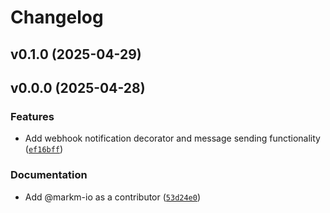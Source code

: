 # Changelog

## v0.1.0 (2025-04-29)

## v0.0.0 (2025-04-28)

### Features

- Add webhook notification decorator and message sending functionality ([`ef16bff`](https://github.com/markm-io/securehst-webhook-notifier/commit/ef16bffe27c7f335e745af5e43fe5dc053127321))

### Documentation

- Add @markm-io as a contributor ([`53d24e0`](https://github.com/markm-io/securehst-webhook-notifier/commit/53d24e0081b9c3894666119ccd0d3d6f1fad1476))
